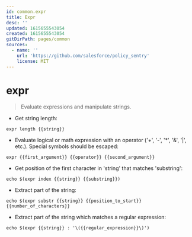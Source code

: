 ```yaml
---
id: common.expr
title: Expr
desc: ''
updated: 1615655543054
created: 1615655543054
gitDirPath: pages/common
sources:
  - name: ''
    url: 'https://github.com/salesforce/policy_sentry'
    license: MIT
---
```

# expr

> Evaluate expressions and manipulate strings.

- Get string length:

`expr length {{string}}`

- Evaluate logical or math expression with an operator ('+', '-', '\*', '&', '|', etc.). Special symbols should be escaped:

`expr {{first_argument}} {{operator}} {{second_argument}}`

- Get position of the first character in 'string' that matches 'substring':

`echo $(expr index {{string}} {{substring}})`

- Extract part of the string:

`echo $(expr substr {{string}} {{position_to_start}} {{number_of_characters}}`

- Extract part of the string which matches a regular expression:

`echo $(expr {{string}} : '\({{regular_expression}}\)')`

